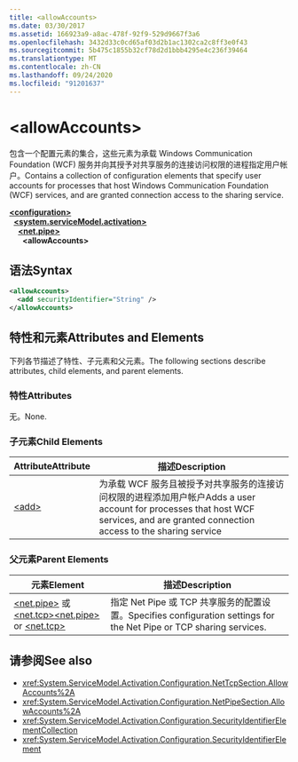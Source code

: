 ```yaml
---
title: <allowAccounts>
ms.date: 03/30/2017
ms.assetid: 166923a9-a8ac-478f-92f9-529d9667f3a6
ms.openlocfilehash: 3432d33c0cd65af03d2b1ac1302ca2c8ff3e0f43
ms.sourcegitcommit: 5b475c1855b32cf78d2d1bbb4295e4c236f39464
ms.translationtype: MT
ms.contentlocale: zh-CN
ms.lasthandoff: 09/24/2020
ms.locfileid: "91201637"
---
```

# \<allowAccounts>

<span data-ttu-id="02400-101">包含一个配置元素的集合，这些元素为承载 Windows Communication Foundation (WCF) 服务并向其授予对共享服务的连接访问权限的进程指定用户帐户。</span><span class="sxs-lookup"><span data-stu-id="02400-101">Contains a collection of configuration elements that specify user accounts for processes that host Windows Communication Foundation (WCF) services, and are granted connection access to the sharing service.</span></span>  
  
[**\<configuration>**](../configuration-element.md)\
&nbsp;&nbsp;[**\<system.serviceModel.activation>**](system-servicemodel-activation.md)\
&nbsp;&nbsp;&nbsp;&nbsp;[**\<net.pipe>**](net-pipe.md)\
&nbsp;&nbsp;&nbsp;&nbsp;&nbsp;&nbsp;**\<allowAccounts>**  
  
## <a name="syntax"></a><span data-ttu-id="02400-102">语法</span><span class="sxs-lookup"><span data-stu-id="02400-102">Syntax</span></span>  
  
```xml  
<allowAccounts>
  <add securityIdentifier="String" />
</allowAccounts>
```  
  
## <a name="attributes-and-elements"></a><span data-ttu-id="02400-103">特性和元素</span><span class="sxs-lookup"><span data-stu-id="02400-103">Attributes and Elements</span></span>  

 <span data-ttu-id="02400-104">下列各节描述了特性、子元素和父元素。</span><span class="sxs-lookup"><span data-stu-id="02400-104">The following sections describe attributes, child elements, and parent elements.</span></span>  
  
### <a name="attributes"></a><span data-ttu-id="02400-105">特性</span><span class="sxs-lookup"><span data-stu-id="02400-105">Attributes</span></span>  

 <span data-ttu-id="02400-106">无。</span><span class="sxs-lookup"><span data-stu-id="02400-106">None.</span></span>  
  
### <a name="child-elements"></a><span data-ttu-id="02400-107">子元素</span><span class="sxs-lookup"><span data-stu-id="02400-107">Child Elements</span></span>  
  
|<span data-ttu-id="02400-108">Attribute</span><span class="sxs-lookup"><span data-stu-id="02400-108">Attribute</span></span>|<span data-ttu-id="02400-109">描述</span><span class="sxs-lookup"><span data-stu-id="02400-109">Description</span></span>|  
|---------------|-----------------|  
|[\<add>](add-of-allowaccounts.md)|<span data-ttu-id="02400-110">为承载 WCF 服务且被授予对共享服务的连接访问权限的进程添加用户帐户</span><span class="sxs-lookup"><span data-stu-id="02400-110">Adds a user account for processes that host WCF services, and are granted connection access to the sharing service</span></span>|  
  
### <a name="parent-elements"></a><span data-ttu-id="02400-111">父元素</span><span class="sxs-lookup"><span data-stu-id="02400-111">Parent Elements</span></span>  
  
|<span data-ttu-id="02400-112">元素</span><span class="sxs-lookup"><span data-stu-id="02400-112">Element</span></span>|<span data-ttu-id="02400-113">描述</span><span class="sxs-lookup"><span data-stu-id="02400-113">Description</span></span>|  
|-------------|-----------------|  
|<span data-ttu-id="02400-114">[\<net.pipe>](net-pipe.md) 或 [\<net.tcp>](net-tcp.md)</span><span class="sxs-lookup"><span data-stu-id="02400-114">[\<net.pipe>](net-pipe.md) or [\<net.tcp>](net-tcp.md)</span></span>|<span data-ttu-id="02400-115">指定 Net Pipe 或 TCP 共享服务的配置设置。</span><span class="sxs-lookup"><span data-stu-id="02400-115">Specifies configuration settings for the Net Pipe or TCP sharing services.</span></span>|  
  
## <a name="see-also"></a><span data-ttu-id="02400-116">请参阅</span><span class="sxs-lookup"><span data-stu-id="02400-116">See also</span></span>

- <xref:System.ServiceModel.Activation.Configuration.NetTcpSection.AllowAccounts%2A>
- <xref:System.ServiceModel.Activation.Configuration.NetPipeSection.AllowAccounts%2A>
- <xref:System.ServiceModel.Activation.Configuration.SecurityIdentifierElementCollection>
- <xref:System.ServiceModel.Activation.Configuration.SecurityIdentifierElement>
